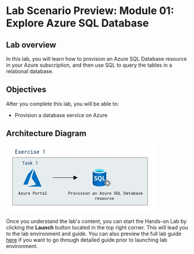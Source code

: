 # Lab Scenario Preview: Module 01: Explore Azure SQL Database

## Lab overview

In this lab, you will learn how to provision an Azure SQL Database resource in your Azure subscription, and then use SQL to query the tables in a relational database.

## Objectives

After you complete this lab, you will be able to:

- Provision a database service on Azure

## Architecture Diagram

 ![](../images/sc900module1.png)  
 
Once you understand the lab's content, you can start the Hands-on Lab by clicking the **Launch** button located in the top right corner. This will lead you to the lab environment and guide. You can also preview the full lab guide [here](https://experience.cloudlabs.ai/#/labguidepreview/89fb35f0-1eb5-4fae-a422-fa00d388fef1) if you want to go through detailed guide prior to launching lab environment.  

